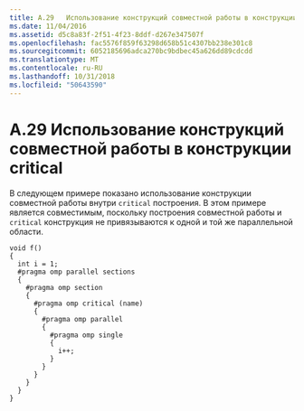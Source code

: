 ```yaml
---
title: A.29   Использование конструкций совместной работы в конструкции critical
ms.date: 11/04/2016
ms.assetid: d5c8a83f-2f51-4f23-8ddf-d267e347507f
ms.openlocfilehash: fac5576f859f63298d658b51c4307bb238e301c8
ms.sourcegitcommit: 6052185696adca270bc9bdbec45a626dd89cdcdd
ms.translationtype: MT
ms.contentlocale: ru-RU
ms.lasthandoff: 10/31/2018
ms.locfileid: "50643590"
---
```

# <a name="a29---use-of-work-sharing-constructs-inside-a-critical-construct"></a>A.29   Использование конструкций совместной работы в конструкции critical

В следующем примере показано использование конструкции совместной работы внутри `critical` построения. В этом примере является совместимым, поскольку построения совместной работы и `critical` конструкция не привязываются к одной и той же параллельной области.

```
void f()
{
  int i = 1;
  #pragma omp parallel sections
  {
    #pragma omp section
    {
      #pragma omp critical (name)
      {
        #pragma omp parallel
        {
          #pragma omp single
          {
            i++;
          }
        }
      }
    }
  }
}
```